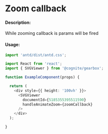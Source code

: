 # Zoom callback

<!-- STORY -->

#### Description:

While zooming callback is params will be fired

#### Usage:

```typescript jsx
import 'antd/dist/antd.css';

import React from 'react';
import { SVGViewer } from '@cognite/gearbox';

function ExampleComponent(props) {

  return (
    <div style={{ height: '100vh' }}>
      <SVGViewer
        documentId={5185355395511590}
        handleAnimateZoom={zoomCallback}
      />
    </div>
  );

}
```
